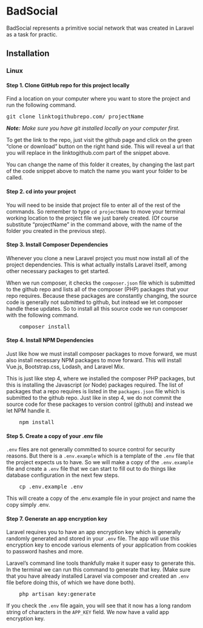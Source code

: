 <h1>BadSocial</h1>
<p>
    BadSocial represents a primitive social network that was created in Laravel as a task for practic.
</p>

<h2>Installation</h2>

<h3>Linux</h3>



<h4>Step 1. Clone GitHub repo for this project locally</h4>
<p>
    Find a location on your computer where you want to store the project and run the following command. 
</p>
<pre>git clone linktogithubrepo.com/ projectName</pre>
<p>
    <em>
        <strong>Note:</strong> Make sure you have git installed locally on your computer first.
    </em>
</p>
<p>
    To get the link to the repo, just visit the github page and click on the green “clone or download” button on the right hand side. This will reveal a url that you will replace in the linktogithub.com part of the snippet above.
</p>
<p>    
    You can change the name of this folder it creates, by changing the last part of the code snippet above to match the name you want your folder to be called.
</p>



<h4>Step 2. cd into your project</h4>
<p>
    You will need to be inside that project file to enter all of the rest of the commands. So remember to type <code>cd projectName</code> to move your terminal working location to the project file we just barely created. (Of course substitute “projectName” in the command above, with the name of the folder you created in the previous step).
</p>



<h4>Step 3. Install Composer Dependencies</h4>
<p>
    Whenever you clone a new Laravel project you must now install all of the project dependencies. This is what actually installs Laravel itself, among other necessary packages to get started.
</p>
<p>
    When we run composer, it checks the <code>composer.json</code> file which is submitted to the github repo and lists all of the composer (PHP) packages that your repo requires. Because these packages are constantly changing, the source code is generally not submitted to github, but instead we let composer handle these updates. So to install all this source code we run composer with the following command.
</p>
<pre>
    composer install
</pre>



<h4>Step 4. Install NPM Dependencies</h4>
<p>
    Just like how we must install composer packages to move forward, we must also install necessary NPM packages to move forward. This will install Vue.js, Bootstrap.css, Lodash, and Laravel Mix.
</p>
<p>
    This is just like step 4, where we installed the composer PHP packages, but this is installing the Javascript (or Node) packages required. The list of packages that a repo requires is listed in the <code>packages.json</code> file which is submitted to the github repo. Just like in step 4, we do not commit the source code for these packages to version control (github) and instead we let NPM handle it.
</p>
<pre>
    npm install
</pre>



<h4>Step 5. Create a copy of your .env file</h4>
<p>
    <code>.env</code> files are not generally committed to source control for security reasons. But there is a <code>.env.example</code> which is a template of the <code>.env</code> file that the project expects us to have. So we will make a copy of the <code>.env.example</code> file and create a <code>.env</code> file that we can start to fill out to do things like database configuration in the next few steps.
</p>
<pre>
    cp .env.example .env
</pre>
<p>
    This will create a copy of the .env.example file in your project and name the copy simply .env.
</p>



<h4>Step 7. Generate an app encryption key</h4>
<p>
    Laravel requires you to have an app encryption key which is generally randomly generated and stored in your <code>.env</code> file. The app will use this encryption key to encode various elements of your application from cookies to password hashes and more.
</p>
<p>
    Laravel’s command line tools thankfully make it super easy to generate this. In the terminal we can run this command to generate that key. (Make sure that you have already installed Laravel via composer and created an <code>.env</code> file before doing this, of which we have done both).
</p>
<pre>
    php artisan key:generate
</pre>
<p>
    If you check the <code>.env</code> file again, you will see that it now has a long random string of characters in the <code>APP_KEY</code> field. We now have a valid app encryption key.
</p>